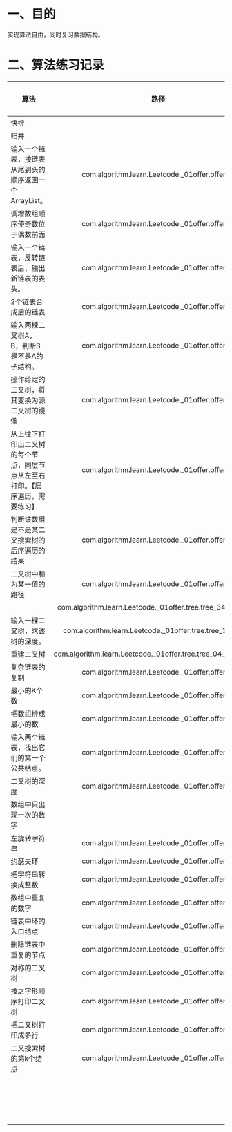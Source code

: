 # 一、目的

实现算法自由，同时复习数据结构。



# 二、算法练习记录

| 算法                                                         |                             路径                             | 日期       | 总次数 | 备注                                 |
| ------------------------------------------------------------ | :----------------------------------------------------------: | ---------- | ------ | ------------------------------------ |
| 快排                                                         |                                                              | 20211130_1 | 1      |                                      |
| 归并                                                         |                                                              | 20211130_1 | 1      |                                      |
| 输入一个链表，按链表从尾到头的顺序返回一个ArrayList。        |        com.algorithm.learn.Leetcode._01offer.offer03         | 20211130_1 | 1      | 递归、栈                             |
| 调增数组顺序使奇数位于偶数前面                               |        com.algorithm.learn.Leetcode._01offer.offer13         | 20211130_1 | 1      | 难写，细节多练习                     |
| 输入一个链表，反转链表后，输出新链表的表头。                 |        com.algorithm.learn.Leetcode._01offer.offer15         | 20211201_1 | 1      |                                      |
| 2个链表合成后的链表                                          |        com.algorithm.learn.Leetcode._01offer.offer16         | 20211201_1 | 1      |                                      |
| 输入两棵二叉树A，B，判断B是不是A的子结构。                   |        com.algorithm.learn.Leetcode._01offer.offer17         | 20211201_1 | 1      |                                      |
| 操作给定的二叉树，将其变换为源二叉树的镜像                   |        com.algorithm.learn.Leetcode._01offer.offer18         | 20211201_1 | 1      |                                      |
| 从上往下打印出二叉树的每个节点，同层节点从左至右打印。【层序遍历，需要练习】 |        com.algorithm.learn.Leetcode._01offer.offer22         | 20211201_1 | 1      |                                      |
| 判断该数组是不是某二叉搜索树的后序遍历的结果                 |        com.algorithm.learn.Leetcode._01offer.offer23         | 20211201_1 | 1      |                                      |
| 二叉树中和为某一值的路径                                     |        com.algorithm.learn.Leetcode._01offer.offer24         | 20211201_1 | 1      | 这个是之前面试kyline的第三道算法题目 |
|                                                              | com.algorithm.learn.Leetcode._01offer.tree.tree_34_find_path | 20211201_1 | 1      | 有思维图解                           |
| 输入一棵二叉树，求该树的深度。                               |   com.algorithm.learn.Leetcode._01offer.tree.tree_38_depth   | 20211201_1 | 1      | 【测试通过】                         |
| 重建二叉树                                                   | com.algorithm.learn.Leetcode._01offer.tree.tree_04_reconstruct | 20211201_1 | 1      | 【课手写】                           |
| 复杂链表的复制                                               |        com.algorithm.learn.Leetcode._01offer.offer25         | 20211202_1 | 1      |                                      |
| 最小的K个数                                                  |        com.algorithm.learn.Leetcode._01offer.offer29         | 20211202_1 | 1      | 【优先队列】                         |
| 把数组排成最小的数                                           |        com.algorithm.learn.Leetcode._01offer.offer32         | 20211202_1 | 1      | Collections.sort                     |
| 输入两个链表，找出它们的第一个公共结点。                     |        com.algorithm.learn.Leetcode._01offer.offer36         | 20211202_1 | 1      |                                      |
| 二叉树的深度                                                 |        com.algorithm.learn.Leetcode._01offer.offer38         | 20211202_1 | 1      | 非递归-层序遍历【*】                 |
| 数组中只出现一次的数字                                       |                                                              |            |        |                                      |
| 左旋转字符串                                                 |        com.algorithm.learn.Leetcode._01offer.offer43         | 20211202_1 | 1      | 两种方法                             |
| 约瑟夫环                                                     |        com.algorithm.learn.Leetcode._01offer.offer46         | 20211202_1 | 1      |                                      |
| 把字符串转换成整数                                           |        com.algorithm.learn.Leetcode._01offer.offer49         | ======     |        |                                      |
| 数组中重复的数字                                             |        com.algorithm.learn.Leetcode._01offer.offer50         | 20211202_1 | 1      |                                      |
| 链表中环的入口结点                                           |        com.algorithm.learn.Leetcode._01offer.offer55         | 20211202_1 | 1      | [没有理解逻辑]                       |
| 删除链表中重复的节点                                         |        com.algorithm.learn.Leetcode._01offer.offer56         | 20211202_1 | 1      |                                      |
| 对称的二叉树                                                 |        com.algorithm.learn.Leetcode._01offer.offer58         | 20211202_1 | 1      | 【***】                              |
| 按之字形顺序打印二叉树                                       |        com.algorithm.learn.Leetcode._01offer.offer59         | 20211202_1 | 1      | 【***】够爽                          |
| 把二叉树打印成多行                                           |        com.algorithm.learn.Leetcode._01offer.offer60         | 20211202_1 | 1      |                                      |
| 二叉搜索树的第k个结点                                        |        com.algorithm.learn.Leetcode._01offer.offer62         | 20211202_1 | 1      | [中序遍历]                           |
|                                                              |                                                              |            |        |                                      |
|                                                              |                                                              |            |        |                                      |
|                                                              |                                                              |            |        |                                      |
|                                                              |                                                              |            |        |                                      |
|                                                              |                                                              |            |        |                                      |
|                                                              |                                                              |            |        |                                      |
|                                                              |                                                              |            |        |                                      |
|                                                              |                                                              |            |        |                                      |
|                                                              |                                                              |            |        |                                      |
|                                                              |                                                              |            |        |                                      |
|                                                              |                                                              |            |        |                                      |
|                                                              |                                                              |            |        |                                      |
|                                                              |                                                              |            |        |                                      |
|                                                              |                                                              |            |        |                                      |
|                                                              |                                                              |            |        |                                      |
|                                                              |                                                              |            |        |                                      |
|                                                              |                                                              |            |        |                                      |
|                                                              |                                                              |            |        |                                      |
|                                                              |                                                              |            |        |                                      |

